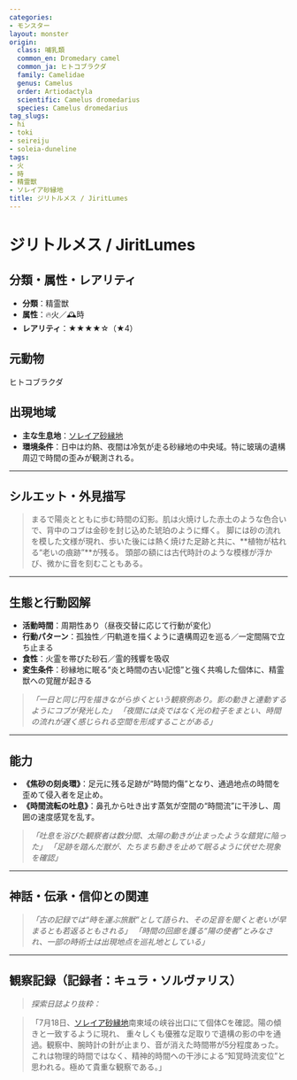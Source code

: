 ```yaml
---
categories:
- モンスター
layout: monster
origin:
  class: 哺乳類
  common_en: Dromedary camel
  common_ja: ヒトコブラクダ
  family: Camelidae
  genus: Camelus
  order: Artiodactyla
  scientific: Camelus dromedarius
  species: Camelus dromedarius
tag_slugs:
- hi
- toki
- seireiju
- soleia-duneline
tags:
- 火
- 時
- 精霊獣
- ソレイア砂縁地
title: ジリトルメス / JiritLumes
---
```


# ジリトルメス / JiritLumes

## 分類・属性・レアリティ

* **分類**：精霊獣
* **属性**：🔥火／🕰時
* **レアリティ**：★★★★☆（★4）

## 元動物
ヒトコブラクダ

## 出現地域

* **主な生息地**：[ソレイア砂縁地](../place/soleia_duneline.md)
* **環境条件**：日中は灼熱、夜間は冷気が走る砂縁地の中央域。特に玻璃の遺構周辺で時間の歪みが観測される。

---

## シルエット・外見描写

> まるで陽炎とともに歩む時間の幻影。肌は火焼けした赤土のような色合いで、背中のコブは金砂を封じ込めた琥珀のように輝く。
> 脚には砂の流れを模した文様が現れ、歩いた後には熱く焼けた足跡と共に、\*\*植物が枯れる“老いの痕跡”\*\*が残る。
> 頭部の額には古代時計のような模様が浮かび、微かに音を刻むこともある。

---

## 生態と行動図解

* **活動時間**：周期性あり（昼夜交替に応じて行動が変化）
* **行動パターン**：孤独性／円軌道を描くように遺構周辺を巡る／一定間隔で立ち止まる
* **食性**：火霊を帯びた砂石／霊的残響を吸収
* **変生条件**：砂縁地に眠る“炎と時間の古い記憶”と強く共鳴した個体に、精霊獣への覚醒が起きる

> *「一日と同じ円を描きながら歩くという観察例あり。影の動きと連動するようにコブが発光した」*
> *「夜間には炎ではなく光の粒子をまとい、時間の流れが遅く感じられる空間を形成することがある」*

---

## 能力

* **《焦砂の刻炎環》**：足元に残る足跡が“時間灼傷”となり、通過地点の時間を歪めて侵入者を足止め。
* **《時間流転の吐息》**：鼻孔から吐き出す蒸気が空間の“時間流”に干渉し、周囲の速度感覚を乱す。

> *「吐息を浴びた観察者は数分間、太陽の動きが止まったような錯覚に陥った」*
> *「足跡を踏んだ獣が、たちまち動きを止めて眠るように伏せた現象を確認」*

---

## 神話・伝承・信仰との関連

> *「古の記録では“時を運ぶ旅獣”として語られ、その足音を聞くと老いが早まるとも若返るともされる」*
> *「時間の回廊を護る“陽の使者”とみなされ、一部の時術士は出現地点を巡礼地としている」*

---

## 観察記録（記録者：キュラ・ソルヴァリス）

> *探索日誌より抜粋：*

> 「7月18日、[ソレイア砂縁地](../place/soleia_duneline.md)南東域の峡谷出口にて個体Cを確認。陽の傾きと一致するように現れ、
> 重々しくも優雅な足取りで遺構の影の中を通過。観察中、腕時計の針が止まり、音が消えた時間帯が5分程度あった。
> これは物理的時間ではなく、精神的時間への干渉による“知覚時流変位”と思われる。極めて貴重な観察である。」